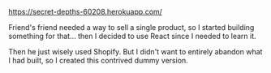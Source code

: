 https://secret-depths-60208.herokuapp.com/

Friend's friend needed a way to sell a single product, so I started building something for that... then I decided to use React since I needed to learn it.

Then he just wisely used Shopify.  But I didn't want to entirely abandon what I had built, so I created this contrived dummy version.
